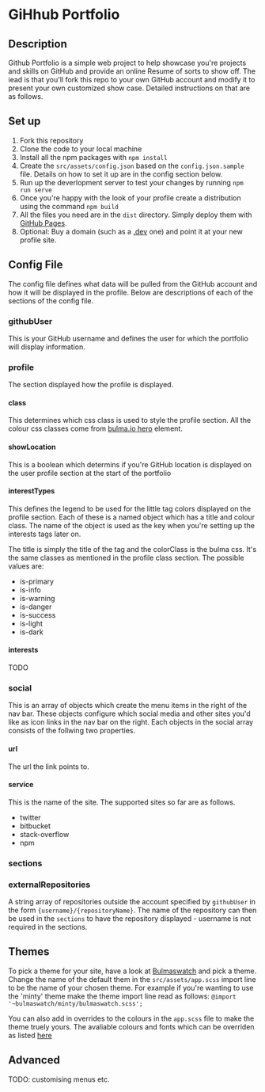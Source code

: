 # GiHhub Portfolio

## Description
Github Portfolio is a simple web project to help showcase you're projects and skills on GitHub and provide an online Resume of sorts to show off. The iead is that you'll fork this repo to your own GitHub account and modify it to present your own customized show case. Detailed instructions on that are as follows. 

## Set up
1. Fork this repository
2. Clone the code to your local machine
3. Install all the npm packages with `npm install`
4. Create the `src/assets/config.json` based on the `config.json.sample` file. Details on how to set it up are in the config section below.
5. Run up the deverlopment server to test your changes by running `npm run serve`
6. Once you're happy with the look of your profile create a distribution using the command `npm build`
7. All the files you need are in the `dist` directory. Simply deploy them with [GitHub Pages](https://pages.github.com/).
8. Optional: Buy a domain (such as a [.dev](https://domains.google/tld/dev/) one) and point it at your new profile site.

## Config File
The config file defines what data will be pulled from the GitHub account and how it will be displayed in the profile. Below are descriptions of each of the sections of the config file.

### githubUser
This is your GitHub username and defines the user for which the portfolio will display information. 

### profile
The section displayed how the profile is displayed.

#### class
This determines which css class is used to style the profile section. All the colour css classes come from [bulma.io hero](https://bulma.io/documentation/layout/hero/) element.

#### showLocation
This is a boolean which determins if you're GitHub location is displayed on the user profile section at the start of the portfolio

#### interestTypes
This defines the legend to be used for the little tag colors displayed on the profile section. Each of these is a named object which has a title and colour class. The name of the object is used as the key when you're setting up the interests tags later on. 

The title is simply the title of the tag and the colorClass is the bulma css. It's the same classes as mentioned in the profile class section. The possible values are:
- is-primary
- is-info
- is-warning
- is-danger
- is-success
- is-light
- is-dark

#### interests
TODO

### social
This is an array of objects which create the menu items in the right of the nav bar. These objects configure which social media and other sites you'd like as icon links in the nav bar on the right. Each objects in the social array consists of the follwing two properties.

#### url
The url the link points to.

#### service
This is the name of the site. The supported sites so far are as follows.  
- twitter 
- bitbucket
- stack-overflow
- npm

### sections

### externalRepositories
A string array of repositories outside the account specified by `githubUser` in the form `{username}/{repositoryName}`.
The name of the repository can then be used in the `sections` to have the repository displayed - username is not required in the sections.


## Themes
To pick a theme for your site, have a look at [Bulmaswatch](https://jenil.github.io/bulmaswatch/) and pick a theme. Change the name of the default them in the `src/assets/app.scss` import line to be the name of your chosen theme. For example if you're wanting to use the 'minty' theme make the theme import line read as follows: `@import '~bulmaswatch/minty/bulmaswatch.scss';`

You can also add in overrides to the colours in the `app.scss` file to make the theme truely yours. The avaliable colours and fonts which can be overriden as listed [here](https://github.com/jenil/bulmaswatch/blob/gh-pages/darkly/_variables.scss)

## Advanced
TODO: customising menus etc. 